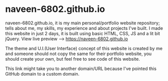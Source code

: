 # naveen-6802.github.io

naveen-6802.github.io, it is my main personal/portfolio website repository; tells about me, my skills, my experience and about projects I've built.
I made this website in just 2 days, it is built using basic HTML, CSS, JS and a lit bit jQuery. View live preview --> https://naveen-6802.github.io

The theme and U.I.(User Interface) concept of this website is created by me and someone should not copy the same for their portfolio website, you should create your own, but feel free to see code of this website.

This link might take you to another domain/URL because I've pointed this GitHub domain to a custom domain.
